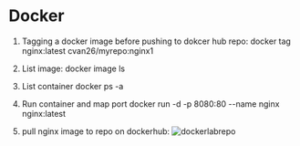 # Docker


1. Tagging a docker image before pushing to dokcer hub repo:
  docker tag nginx:latest cvan26/myrepo:nginx1
2. List image:
   docker image ls
3. List container 
   docker ps -a
4. Run container and map port
   docker run -d -p 8080:80 --name nginx nginx:latest

6. pull nginx image to repo on dockerhub:
![dockerlabrepo](https://github.com/Cvan26/Docker/assets/120164151/bca7916a-0bad-44f2-a3b7-a1ed5b994573)


